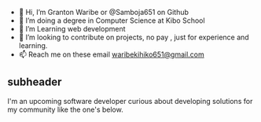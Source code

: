- 👋 Hi, I’m Granton Waribe or @Samboja651 on Github
- 👀 I’m doing a degree in Computer Science at Kibo School
- 🌱 I’m Learning web development
- 💞️ I’m looking to contribute on projects, no pay , just for experience and learning.
- 📫 Reach me on these email waribekihiko651@gmail.com

<!---
Samboja651/Samboja651 is a ✨ special ✨ repository because its `README.md` (this file) appears on your GitHub profile.
You can click the Preview link to take a look at your changes.
--->
## subheader
I'm an upcoming software developer curious about developing solutions for my community like the one's below.
